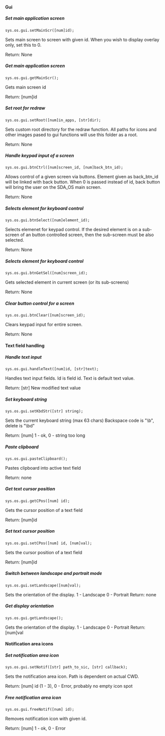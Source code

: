 #### Gui
##### Set main application screen
    sys.os.gui.setMainScr([num]id);
Sets main screen to screen with given id.
When you wish to display overlay only, set this to 0.

Return: None
##### Get main application screen
    sys.os.gui.getMainScr();
Gets main screen id

Return: [num]id
##### Set root for redraw
    sys.os.gui.setRoot([num]in_apps, [str]dir);
Sets custom root directory for the redraw function.
All paths for icons and other images pased to gui functions will
use this folder as a root.

Return: None
##### Handle keypad input of a screen
    sys.os.gui.btnCtrl([num]screen_id, [num]back_btn_id);
Allows control of a given screen via buttons.
Element given as back_btn_id will be linked with back button.
When 0 is passed instead of id, back button will bring the user on the SDA_OS main screen.

Return: None
##### Selects element for keyboard control
    sys.os.gui.btnSelect([num]element_id);
Selects elemenet for keypad control.
If the desired element is on a sub-screen of an button controlled screen,
then the sub-screen must be also selected.

Return: None
##### Selects element for keyboard control
    sys.os.gui.btnGetSel([num]screen_id);
Gets selected element in current screen (or its sub-screens)

Return: None
##### Clear button control for a screen
    sys.os.gui.btnClear([num]screen_id);
Clears keypad input for entire screen.

Return: None
#### Text field handling
##### Handle text input
    sys.os.gui.handleText([num]id, [str]text);
Handles text input fields. Id is field id. Text is default text value.

Return: [str] New modified text value
##### Set keyboard string
    sys.os.gui.setKbdStr([str] string);
Sets the current keyboard string (max 63 chars)
Backspace code is "\b", delete is "\bd"

Return: [num] 1 - ok, 0 - string too long
##### Paste clipboard
    sys.os.gui.pasteClipboard();
Pastes clipboard into active text field

Return: none
##### Get text cursor position
    sys.os.gui.getCPos([num] id);
Gets the cursor position of a text field

Return: [num]id
##### Set text cursor position
    sys.os.gui.setCPos([num] id, [num]val);
Sets the cursor position of a text field
 
Return: [num]id
##### Switch between landscape and portrait mode
    sys.os.gui.setLandscape([num]val);
Sets the orientation of the display.
1 - Landscape
0 - Portrait
Return: none
##### Get display orientation
    sys.os.gui.getLandscape();
Gets the orientation of the display.
1 - Landscape
0 - Portrait
Return: [num]val 
#### Notification area icons
##### Set notification area icon
    sys.os.gui.setNotif([str] path_to_sic, [str] callback);
Sets the notification area icon. Path is dependent on actual CWD.


Return: [num] id (1 - 3), 0 - Error, probably no empty icon spot
##### Free notification area icon
    sys.os.gui.freeNotif([num] id);
Removes notification icon with given id.

Return: [num] 1 - ok, 0 - Error
